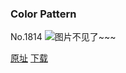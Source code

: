 ### Color Pattern
No.1814
![图片不见了~~~](https://imgs.xkcd.com/comics/color_pattern.png)

[原址](https://xkcd.com//1814) [下载](https://imgs.xkcd.com/comics/color_pattern.png)

